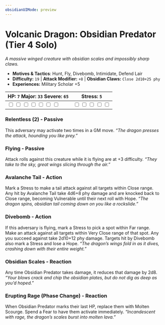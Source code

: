 ```yaml
---
obsidianUIMode: preview
---
```

# Volcanic Dragon: Obsidian Predator (Tier 4 Solo)

*A massive winged creature with obsidian scales and impossibly sharp claws.*

- **Motives & Tactics**: Hunt, Fly, Divebomb, Intimidate, Defend Lair
- **Difficulty:** `19` | **Attack Modifier:** `+8` | **Obsidian Claws:** `Close 2d10+25 phy`
- **Experiences:** Military Scholar +5

| HP: `7` Major: `33` Severe: `65` | Stress: `5` |
|--|--|
|  <input type="checkbox" unchecked id="f99e2309"> <input type="checkbox" unchecked id="e26fd877"> <input type="checkbox" unchecked id="0aca8d7e"> <input type="checkbox" unchecked id="a698b9e3"> <input type="checkbox" unchecked id="7a77a59c"> <input type="checkbox" unchecked id="57d0f250"> <input type="checkbox" unchecked id="63da30e2"> |  <input type="checkbox" unchecked id="fccafa91"> <input type="checkbox" unchecked id="6e8cb7fc"> <input type="checkbox" unchecked id="8adf4c0a"> <input type="checkbox" unchecked id="567dc368"> <input type="checkbox" unchecked id="e0fc88fa"> |

### Relentless (2) - Passive

This adversary may activate two times in a GM move. *“The dragon presses the attack, hounding you like prey.”*

### Flying - Passive

Attack rolls against this creature while it is flying are at +3 difficulty. *“They take to the sky, great wings slicing through the air.”*

### Avalanche Tail - Action

Mark a Stress to make a tail attack against all targets within Close range. Any hit by Avalanche Tail take 4d6+8 phy damage and are knocked back to Close range, becoming Vulnerable until their next roll with Hope. *“The dragon spins, obsidian tail coming down on you like a rockslide.”*

### Divebomb - Action

If this adversary is flying, mark a Stress to pick a spot within Far range. Make an attack against all targets within Very Close range of that spot. Any you succeed against take 2d10+12 phy damage. Targets hit by Divebomb also mark a Stress and lose a Hope. *“The dragon’s wings fold in as it dives, crashing down with their entire weight.”*

### Obsidian Scales - Reaction

Any time Obsidian Predator takes damage, it reduces that damage by 2d8. *“Your blows crack and chip the obsidian plates, but do not dig as deep as you’d hoped.”*

### Erupting Rage (Phase Change) - Reaction

When Obsidian Predator marks their last HP, replace them with Molten Scourge. Spend a Fear to have them activate immediately. *“Incandescent with rage, the dragon’s scales burst into molten lava.”*

